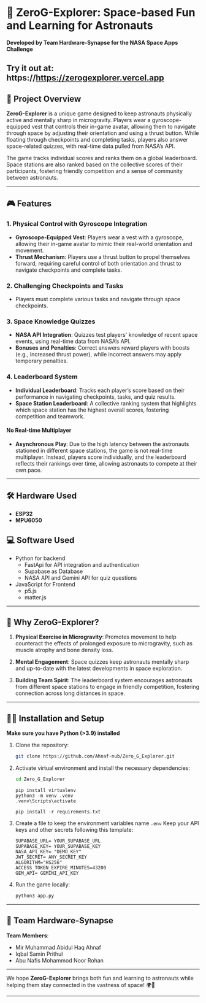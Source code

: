 # 🚀 **ZeroG-Explorer**: Space-based Fun and Learning for Astronauts

**Developed by Team Hardware-Synapse for the NASA Space Apps Challenge**

Try it out at: **https://https://zerogexplorer.vercel.app**
---

## 🌌 **Project Overview**
**ZeroG-Explorer** is a unique game designed to keep astronauts physically active and mentally sharp in microgravity. Players wear a gyroscope-equipped vest that controls their in-game avatar, allowing them to navigate through space by adjusting their orientation and using a thrust button. While floating through checkpoints and completing tasks, players also answer space-related quizzes, with real-time data pulled from NASA’s API.

The game tracks individual scores and ranks them on a global leaderboard. Space stations are also ranked based on the collective scores of their participants, fostering friendly competition and a sense of community between astronauts.

---

## 🎮 **Features**

### 1. **Physical Control with Gyroscope Integration**
- **Gyroscope-Equipped Vest**: Players wear a vest with a gyroscope, allowing their in-game avatar to mimic their real-world orientation and movement.
- **Thrust Mechanism**: Players use a thrust button to propel themselves forward, requiring careful control of both orientation and thrust to navigate checkpoints and complete tasks.

### 2. **Challenging Checkpoints and Tasks**
- Players must complete various tasks and navigate through space checkpoints.

### 3. **Space Knowledge Quizzes**
- **NASA API Integration**: Quizzes test players' knowledge of recent space events, using real-time data from NASA’s API.
- **Bonuses and Penalties**: Correct answers reward players with boosts (e.g., increased thrust power), while incorrect answers may apply temporary penalties.

### 4. **Leaderboard System**
- **Individual Leaderboard**: Tracks each player’s score based on their performance in navigating checkpoints, tasks, and quiz results.
- **Space Station Leaderboard**: A collective ranking system that highlights which space station has the highest overall scores, fostering competition and teamwork.

#### **No Real-time Multiplayer**
- **Asynchronous Play**: Due to the high latency between the astronauts stationed in different space stations, the game is not real-time multiplayer. Instead, players score individually, and the leaderboard reflects their rankings over time, allowing astronauts to compete at their own pace.

---

## 🛠 **Hardware Used**
- **ESP32**
- **MPU6050**

## 💻 **Software Used**
- Python for backend
  - FastApi for API integration and authentication
  - Supabase as Database
  - NASA API and Gemini API for quiz questions
- JavaScript for Frontend
  - p5.js
  - matter.js

---

## 🌠 **Why ZeroG-Explorer?**

1. **Physical Exercise in Microgravity**: Promotes movement to help counteract the effects of prolonged exposure to microgravity, such as muscle atrophy and bone density loss.
   
2. **Mental Engagement**: Space quizzes keep astronauts mentally sharp and up-to-date with the latest developments in space exploration.

3. **Building Team Spirit**: The leaderboard system encourages astronauts from different space stations to engage in friendly competition, fostering connection across long distances in space.

---

## 👩‍💻 **Installation and Setup**

**Make sure you have Python (>3.9) installed**

1. Clone the repository:
   ```bash
   git clone https://github.com/Ahnaf-nub/Zero_G_Explorer.git
   ```

2. Activate virtual environment and install the necessary dependencies:
   ```bash
   cd Zero_G_Explorer
   ```
   ```
   pip install virtualenv
   python3 -m venv .venv
   .venv\Scripts\activate
   ```
   ```
   pip install -r requirements.txt
   ```
3. Create a file to keep the environment variables name ` .env `
   Keep your API keys and other secrets following this template:
   ```
   SUPABASE_URL= YOUR_SUPABASE_URL
   SUPABASE_KEY= YOUR_SUPABASE_KEY
   NASA_API_KEY= "DEMO_KEY"
   JWT_SECRET= ANY_SECRET_KEY
   ALGORITHM="HS256"
   ACCESS_TOKEN_EXPIRE_MINUTES=43200
   GEM_API= GEMINI_API_KEY
   ```
4. Run the game locally:
   ```bash
   python3 app.py
   ```

---


## 👥 **Team Hardware-Synapse**
**Team Members**:
- Mir Muhammad Abidul Haq Ahnaf
- Iqbal Samin Prithul
- Abu Nafis Mohammod Noor Rohan

---

We hope **ZeroG-Explorer** brings both fun and learning to astronauts while helping them stay connected in the vastness of space! 🌍🚀

---
